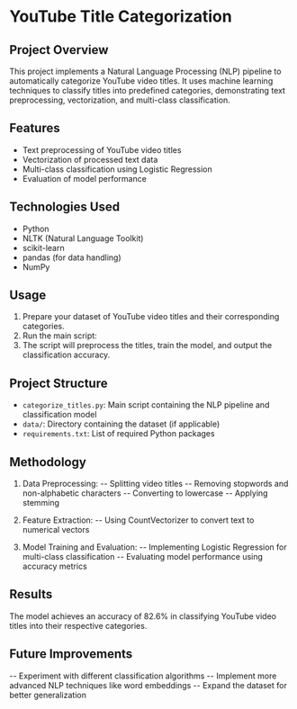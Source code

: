 # YouTube Title Categorization

## Project Overview
This project implements a Natural Language Processing (NLP) pipeline to automatically categorize YouTube video titles. It uses machine learning techniques to classify titles into predefined categories, demonstrating text preprocessing, vectorization, and multi-class classification.

## Features
- Text preprocessing of YouTube video titles
- Vectorization of processed text data
- Multi-class classification using Logistic Regression
- Evaluation of model performance

## Technologies Used
- Python
- NLTK (Natural Language Toolkit)
- scikit-learn
- pandas (for data handling)
- NumPy

## Usage
1. Prepare your dataset of YouTube video titles and their corresponding categories.
2. Run the main script:
3. The script will preprocess the titles, train the model, and output the classification accuracy.

## Project Structure
- `categorize_titles.py`: Main script containing the NLP pipeline and classification model
- `data/`: Directory containing the dataset (if applicable)
- `requirements.txt`: List of required Python packages

## Methodology
1. Data Preprocessing:
-- Splitting video titles
-- Removing stopwords and non-alphabetic characters
-- Converting to lowercase
-- Applying stemming

2. Feature Extraction:
-- Using CountVectorizer to convert text to numerical vectors

3. Model Training and Evaluation:
-- Implementing Logistic Regression for multi-class classification
-- Evaluating model performance using accuracy metrics

## Results
The model achieves an accuracy of 82.6% in classifying YouTube video titles into their respective categories.

## Future Improvements
-- Experiment with different classification algorithms
-- Implement more advanced NLP techniques like word embeddings
-- Expand the dataset for better generalization


